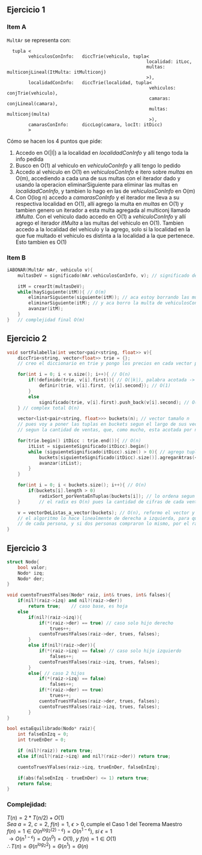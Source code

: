 ## Ejercicio 1

### Item A

`MultAr` se representa con: 
```
  tupla <
        vehiculosConInfo:   diccTrie(vehiculo, tupla<
                                                    localidad: itLoc,
                                                    multas: multiconjLineal(ItMulta: itMulticonj)
                                                    >),
        localidadConInfo:   diccTrie(localidad, tupla<
                                                     vehiculos: conjTrie(vehiculo),
                                                     camaras: conjLineal(camara),
                                                     multas: multiconj(multa)
                                                     >),
        camarasConInfo:     diccLog(camara, locIt: itDicc)
        >
```

Cómo se hacen los 4 puntos que pide:
1. Accedo en O(|l|) a la localidad en _localidadConInfo_ y alli tengo toda la info pedida
2. Busco en O(1) al vehiculo en _vehiculoConInfo_ y allí tengo lo pedido
3. Accedo al vehiculo en O(1) en _vehiculosConInfo_ e itero sobre _multas_ en O(m), accediendo a cada una de sus multas con el iterador dado y usando la operacion eliminarSiguiente para eliminar las multas en _localidadConInfo_, y tambien lo hago en las de _vehiculosConInfo_ en O(m)
4. Con O(log n) accedo a _camarasConInfo_ y el iterador me lleva a su respectiva localidad en O(1), allí agrego la multa en _multas_ en O(1) y tambien genero un iterador a esta multa agregada al multiconj llamado _itMulta_. Con el vehiculo dado accedo en O(1) a _vehiculoConInfo_ y allí agrego el iterador _itMulta_ a las multas del vehiculo en O(1). Tambien accedo a la localidad del vehiculo y la agrego, solo si la localidad en la que fue multado el vehiculo es distinta a la localidad a la que pertenece. Esto tambien es O(1)

### Item B

```c
iABONAR(MultAr mAr, vehiculo v){
    multasDeV = significado(mAr.vehiculosConInfo, v); // significado devuelve referencia

    itM = crearIt(multasDeV);
    while(haySiguiente(itM)){ // O(m)
        eliminarSiguiente(siguiente(itM)); // aca estoy borrando las multas de localidadConInfo
        eliminarSiguiente(itM); // y aca borro la multa de vehiculosConInfo, su iterador en realidad
        avanzar(itM);
    }
}   // complejidad final O(m)
```

## Ejercicio 2

```cpp
void sortFalabella(int vector<pair<string, float>> v){
    diccTrie<string, vector<float>> trie = {};
    // creo el diccionario en trie y pongo los precios en cada vector para cada nombre

    for(int i = 0; i < v.size(); i++){ // O(n)
        if(!definido(trie, v[i].first)){ // O(|k|), palabra acotada -> O(1)
            definir(trie, v[i].first, {v[i].second}); // O(1)
        }
        else
            significado(trie, v[i].first).push_back(v[i].second); // O(1)
    } // complex total O(n)

    vector<list<pair<string, float>>> buckets(n); // vector tamaño n
    // pues voy a poner las tuplas en buckets segun el largo de sus vectores, es decir
    // segun la cantidad de ventas, que, como mucho, esta acotada por n

    for(trie.begin() itDicc : trie.end()){ // O(n)
        itList = siguienteSignificado(itDicc).begin()
        while (siguienteSignificado(itDicc).size() > 0){ // agrego tuplas de nombre y venta
            buckets[siguienteSignificado(itDicc).size()].agregarAtras(<siguienteClave(itList), siguienteSignificado(itList)>);
            avanzar(itList);
        }
    }

    for(int i = 0; i < buckets.size(); i++){ // O(n)
        if(buckets[i].length > 0)
            radixSort_porVentaEnTuplas(buckets[i]); // lo ordena segun tupla.second
    }       // el radix es O(n) pues la cantidad de cifras de cada venta esta acotada

    v = vectorDeListas_a_vector(buckets); // O(n), reformo el vector y listo
    // el algoritmo lo hace linealmente de derecha a izquierda, para que sea decreciente segun cantidad de ventas
    // de cada persona, y si dos personas compraron lo mismo, por el radix van a estar mergeadas
}
```

## Ejercicio 3

```cpp
struct Nodo{
    bool valor;
    Nodo* izq;
    Nodo* der;
}

void cuentoTruesYFalses(Nodo* raiz, int& trues, int& falses){
    if(nil?(raiz->izq) and nil?(raiz->der))
        return true;    // caso base, es hoja
    else
        if(nil?(raiz->izq)){ 
            if(*(raiz->der) == true) // caso solo hijo derecho
                trues++;
            cuentoTruesYFalses(raiz->der, trues, falses);
        }
        else if(nil?(raiz->der)){
            if(*(raiz->izq) == false) // caso solo hijo izquierdo
                falses++;
            cuentoTruesYFalses(raiz->izq, trues, falses);
        }
        else{ // caso 2 hijos
            if(*(raiz->izq) == false)
                falses++;
            if(*(raiz->der) == true)
                trues++;
            cuentoTruesYFalses(raiz->der, trues, falses);
            cuentoTruesYFalses(raiz->izq, trues, falses);
        }
}

bool estaEquilibrado(Nodo* raiz){
    int falseEnIzq = 0;
    int trueEnDer = 0;

    if (nil?(raiz)) return true;
    else if(nil?(raiz->izq) and nil?(raiz->der)) return true;

    cuentoTruesYFalses(raiz->izq, trueEnDer, falseEnIzq);

    if(abs(falseEnIzq - trueEnDer) <= 1) return true;
    return false;
}
```

### Complejidad:
$T(n) = 2*T(n/2) + O(1)$  
$Sea\ a = 2,\ c = 2,\ f(n) = 1,\ \epsilon > 0, \text{cumple el Caso 1 del Teorema Maestro}$  
$f(n) = 1 \in O(n^{log_2(2)-\epsilon}) = O(n^{1-\epsilon}),\ si\ \epsilon = 1$  
$\rightarrow O(n^{1-\epsilon}) = O(n^{0}) = O(1),\ y\ f(n)=1 \in O(1)$  
$\therefore T(n) = Θ(n^{log_2 2}) = Θ(n^1) = Θ(n)$
